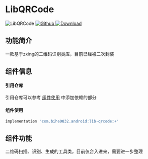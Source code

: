 # LibQRCode

![LibQRCode](https://img.shields.io/badge/AndroidAppFactory-LibQRCode-brightgreen)
[ ![Github](https://img.shields.io/badge/Github-LibQRCode-brightgreen?style=social) ](https://github.com/bihe0832/AndroidAppFactory/tree/master/LibQRCode)
[ ![Download](https://api.bintray.com/packages/bihe0832/android/lib-qrcode/images/download.svg) ](https://bintray.com/bihe0832/android/lib-qrcode/_latestVersion)

## 功能简介

一款基于zxing的二维码识别类库，目前已经被二次封装

## 组件信息

#### 引用仓库

引用仓库可以参考 [组件使用](./../start.md) 中添加依赖的部分

#### 组件使用

```groovy
implementation 'com.bihe0832.android:lib-qrcode:+'
```

## 组件功能

二维码扫描、识别、生成的工具类，目前仅合入进来，需要进一步整理